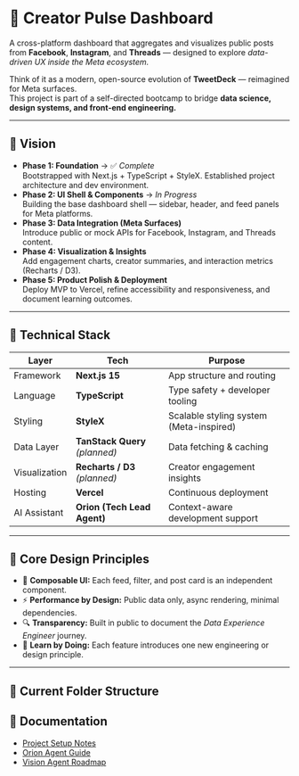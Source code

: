 # 🧠 Creator Pulse Dashboard

A cross-platform dashboard that aggregates and visualizes public posts from **Facebook**, **Instagram**, and **Threads** — designed to explore *data-driven UX inside the Meta ecosystem.*

Think of it as a modern, open-source evolution of **TweetDeck** — reimagined for Meta surfaces.  
This project is part of a self-directed bootcamp to bridge **data science, design systems, and front-end engineering.**

---

## 🚀 Vision

- **Phase 1: Foundation** → ✅ *Complete*  
  Bootstrapped with Next.js + TypeScript + StyleX. Established project architecture and dev environment.  
- **Phase 2: UI Shell & Components** → *In Progress*  
  Building the base dashboard shell — sidebar, header, and feed panels for Meta platforms.  
- **Phase 3: Data Integration (Meta Surfaces)**  
  Introduce public or mock APIs for Facebook, Instagram, and Threads content.  
- **Phase 4: Visualization & Insights**  
  Add engagement charts, creator summaries, and interaction metrics (Recharts / D3).  
- **Phase 5: Product Polish & Deployment**  
  Deploy MVP to Vercel, refine accessibility and responsiveness, and document learning outcomes.

---

## 🧩 Technical Stack

| Layer | Tech | Purpose |
|-------|------|----------|
| Framework | **Next.js 15** | App structure and routing |
| Language | **TypeScript** | Type safety + developer tooling |
| Styling | **StyleX** | Scalable styling system (Meta-inspired) |
| Data Layer | **TanStack Query** *(planned)* | Data fetching & caching |
| Visualization | **Recharts / D3** *(planned)* | Creator engagement insights |
| Hosting | **Vercel** | Continuous deployment |
| AI Assistant | **Orion (Tech Lead Agent)** | Context-aware development support |

---

## 🧭 Core Design Principles

- 🧩 **Composable UI:** Each feed, filter, and post card is an independent component.  
- ⚡ **Performance by Design:** Public data only, async rendering, minimal dependencies.  
- 🔍 **Transparency:** Built in public to document the *Data Experience Engineer* journey.  
- 🧠 **Learn by Doing:** Each feature introduces one new engineering or design principle.

---

## 📂 Current Folder Structure


## 📘 Documentation
- [Project Setup Notes](docs/PROJECT_SETUP_NOTES.md)
- [Orion Agent Guide](docs/orion.md)
- [Vision Agent Roadmap](docs/VISION_AGENT_README.md)
